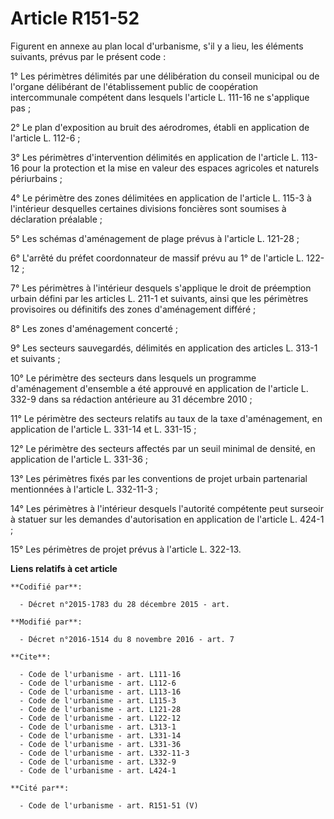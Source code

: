 # Article R151-52

Figurent en annexe au plan local d'urbanisme, s'il y a lieu, les éléments suivants, prévus par le présent code : 

1° Les périmètres délimités par une délibération du conseil municipal ou de l'organe délibérant de l'établissement public de
coopération intercommunale compétent dans lesquels l'article L. 111-16 ne s'applique pas ; 

2° Le plan d'exposition au bruit des aérodromes, établi en application de l'article L. 112-6 ; 

3° Les périmètres d'intervention délimités en application de l'article L. 113-16 pour la protection et la mise en valeur des
espaces agricoles et naturels périurbains ; 

4° Le périmètre des zones délimitées en application de l'article L. 115-3 à l'intérieur desquelles certaines divisions
foncières sont soumises à déclaration préalable ; 

5° Les schémas d'aménagement de plage prévus à l'article L. 121-28 ; 

6° L'arrêté du préfet coordonnateur de massif prévu au 1° de l'article L. 122-12 ; 

7° Les périmètres à l'intérieur desquels s'applique le droit de préemption urbain défini par les articles L. 211-1 et
suivants, ainsi que les périmètres provisoires ou définitifs des zones d'aménagement différé ; 

8° Les zones d'aménagement concerté ; 

9° Les secteurs sauvegardés, délimités en application des articles L. 313-1 et suivants ; 

10° Le périmètre des secteurs dans lesquels un programme d'aménagement d'ensemble a été approuvé en application de l'article
L. 332-9 dans sa rédaction antérieure au 31 décembre 2010 ; 

11° Le périmètre des secteurs relatifs au taux de la taxe d'aménagement, en application de l'article L. 331-14 et L.
331-15 ; 

12° Le périmètre des secteurs affectés par un seuil minimal de densité, en application de l'article L. 331-36 ; 

13° Les périmètres fixés par les conventions de projet urbain partenarial mentionnées à l'article L. 332-11-3 ; 

14° Les périmètres à l'intérieur desquels l'autorité compétente peut surseoir à statuer sur les demandes d'autorisation en
application de l'article L. 424-1 ;

15° Les périmètres de projet prévus à l'article L. 322-13.

**Liens relatifs à cet article**

	**Codifié par**:

	  - Décret n°2015-1783 du 28 décembre 2015 - art.

	**Modifié par**:

	  - Décret n°2016-1514 du 8 novembre 2016 - art. 7

	**Cite**:

	  - Code de l'urbanisme - art. L111-16
	  - Code de l'urbanisme - art. L112-6
	  - Code de l'urbanisme - art. L113-16
	  - Code de l'urbanisme - art. L115-3
	  - Code de l'urbanisme - art. L121-28
	  - Code de l'urbanisme - art. L122-12
	  - Code de l'urbanisme - art. L313-1
	  - Code de l'urbanisme - art. L331-14
	  - Code de l'urbanisme - art. L331-36
	  - Code de l'urbanisme - art. L332-11-3
	  - Code de l'urbanisme - art. L332-9
	  - Code de l'urbanisme - art. L424-1

	**Cité par**:

	  - Code de l'urbanisme - art. R151-51 (V)
